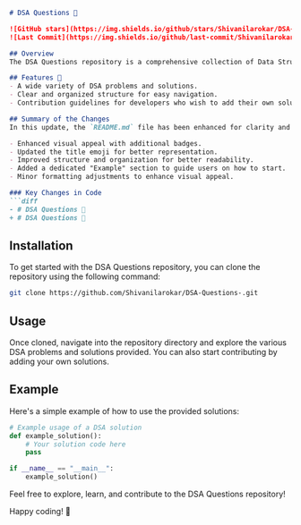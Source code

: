 ```markdown
# DSA Questions 📖

![GitHub stars](https://img.shields.io/github/stars/Shivanilarokar/DSA-Questions-?style=social) 
![Last Commit](https://img.shields.io/github/last-commit/Shivanilarokar/DSA-Questions-)

## Overview
The DSA Questions repository is a comprehensive collection of Data Structures and Algorithms (DSA) problems and solutions designed to help developers enhance their coding skills. 

## Features 🚀
- A wide variety of DSA problems and solutions.
- Clear and organized structure for easy navigation.
- Contribution guidelines for developers who wish to add their own solutions.

## Summary of the Changes
In this update, the `README.md` file has been enhanced for clarity and presentation. Key updates include:

- Enhanced visual appeal with additional badges.
- Updated the title emoji for better representation.
- Improved structure and organization for better readability.
- Added a dedicated "Example" section to guide users on how to start.
- Minor formatting adjustments to enhance visual appeal.

### Key Changes in Code
```diff
- # DSA Questions 🤖
+ # DSA Questions 📖
```

## Installation
To get started with the DSA Questions repository, you can clone the repository using the following command:

```bash
git clone https://github.com/Shivanilarokar/DSA-Questions-.git
```

## Usage
Once cloned, navigate into the repository directory and explore the various DSA problems and solutions provided. You can also start contributing by adding your own solutions.

## Example
Here's a simple example of how to use the provided solutions:

```python
# Example usage of a DSA solution
def example_solution():
    # Your solution code here
    pass

if __name__ == "__main__":
    example_solution()
```

Feel free to explore, learn, and contribute to the DSA Questions repository!

Happy coding! 🎉
```